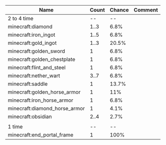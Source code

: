 | Name                          | Count | Chance | Comment |
| ----------------------------- | ----- | ------ | ------- |
| 2 to 4 time                   |    -- |     -- |         |
| minecraft:diamond             |  1..3 |   6.8% |         |
| minecraft:iron_ingot          |  1..5 |   6.8% |         |
| minecraft:gold_ingot          |  1..3 |  20.5% |         |
| minecraft:golden_sword        |     1 |   6.8% |         |
| minecraft:golden_chestplate   |     1 |   6.8% |         |
| minecraft:flint_and_steel     |     1 |   6.8% |         |
| minecraft:nether_wart         |  3..7 |   6.8% |         |
| minecraft:saddle              |     1 |  13.7% |         |
| minecraft:golden_horse_armor  |     1 |    11% |         |
| minecraft:iron_horse_armor    |     1 |   6.8% |         |
| minecraft:diamond_horse_armor |     1 |   4.1% |         |
| minecraft:obsidian            |  2..4 |   2.7% |         |
|                               |       |        |         |
| 1 time                        |    -- |     -- |         |
| minecraft:end_portal_frame    |     1 |   100% |         |